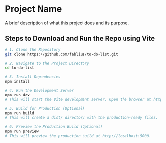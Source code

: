# Project Name

A brief description of what this project does and its purpose.

## Steps to Download and Run the Repo using Vite

```bash
# 1. Clone the Repository
git clone https://github.com/fablius/to-do-list.git

# 2. Navigate to the Project Directory
cd to-do-list

# 3. Install Dependencies
npm install

# 4. Run the Development Server
npm run dev
# This will start the Vite development server. Open the browser at http://localhost:3000 to view your project.

# 5. Build for Production (Optional)
npm run build
# This will create a dist/ directory with the production-ready files.

# 6. Preview the Production Build (Optional)
npm run preview
# This will preview the production build at http://localhost:5000.

```
